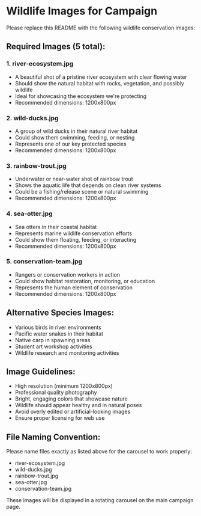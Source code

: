 # Wildlife Images for Campaign

Please replace this README with the following wildlife conservation images:

## Required Images (5 total):

### 1. river-ecosystem.jpg
- A beautiful shot of a pristine river ecosystem with clear flowing water
- Should show the natural habitat with rocks, vegetation, and possibly wildlife
- Ideal for showcasing the ecosystem we're protecting
- Recommended dimensions: 1200x800px

### 2. wild-ducks.jpg  
- A group of wild ducks in their natural river habitat
- Could show them swimming, feeding, or nesting
- Represents one of our key protected species
- Recommended dimensions: 1200x800px

### 3. rainbow-trout.jpg
- Underwater or near-water shot of rainbow trout
- Shows the aquatic life that depends on clean river systems
- Could be a fishing/release scene or natural swimming
- Recommended dimensions: 1200x800px

### 4. sea-otter.jpg
- Sea otters in their coastal habitat
- Represents marine wildlife conservation efforts
- Could show them floating, feeding, or interacting
- Recommended dimensions: 1200x800px

### 5. conservation-team.jpg
- Rangers or conservation workers in action
- Could show habitat restoration, monitoring, or education
- Represents the human element of conservation
- Recommended dimensions: 1200x800px

## Alternative Species Images:
- Various birds in river environments
- Pacific water snakes in their habitat
- Native carp in spawning areas
- Student art workshop activities
- Wildlife research and monitoring activities

## Image Guidelines:
- High resolution (minimum 1200x800px)
- Professional quality photography
- Bright, engaging colors that showcase nature
- Wildlife should appear healthy and in natural poses
- Avoid overly edited or artificial-looking images
- Ensure proper licensing for web use

## File Naming Convention:
Please name files exactly as listed above for the carousel to work properly:
- river-ecosystem.jpg
- wild-ducks.jpg
- rainbow-trout.jpg
- sea-otter.jpg
- conservation-team.jpg

These images will be displayed in a rotating carousel on the main campaign page.